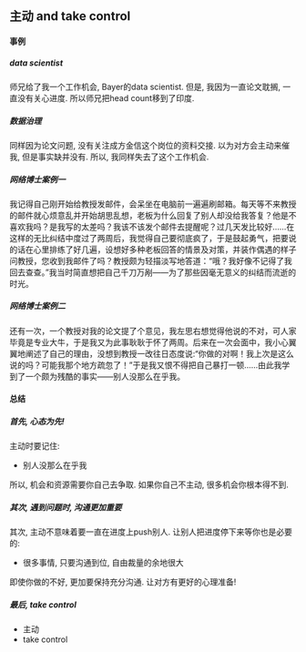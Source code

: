 ## 主动 and take control

#### 事例

##### data scientist

师兄给了我一个工作机会, Bayer的data scientist. 但是, 我因为一直论文耽搁, 一直没有关心进度. 所以师兄把head count移到了印度.

##### 数据治理

同样因为论文问题, 没有关注成方金信这个岗位的资料交接. 以为对方会主动来催我, 但是事实缺并没有. 所以, 我同样失去了这个工作机会.

##### 网络博士案例一

我记得自己刚开始给教授发邮件，会呆坐在电脑前一遍遍刷邮箱。每天等不来教授的邮件就心烦意乱并开始胡思乱想，老板为什么回复了别人却没给我答复？他是不喜欢我吗？是我写的太差吗？我该不该发个邮件去提醒呢？过几天发比较好……在这样的无比纠结中度过了两周后，我觉得自己要彻底疯了，于是鼓起勇气，把要说的话在心里排练了好几遍，设想好多种老板回答的情景及对策，并装作偶遇的样子问教授，您收到我邮件了吗？教授颇为轻描淡写地答道：“哦？我好像不记得了我回去查查。”我当时简直想把自己千刀万剐——为了那些因毫无意义的纠结而流逝的时光。

##### 网络博士案例二

还有一次，一个教授对我的论文提了个意见，我左思右想觉得他说的不对，可人家毕竟是专业大牛，于是我又为此事耿耿于怀了两周。后来在一次会面中，我小心翼翼地阐述了自己的理由，没想到教授一改往日态度说:“你做的对啊！我上次是这么说的吗？可能我那个地方疏忽了！”于是我又恨不得把自己暴打一顿……由此我学到了一个颇为残酷的事实——别人没那么在乎我。

#### 总结

##### 首先, 心态为先!

主动时要记住:

- 别人没那么在乎我

所以, 机会和资源需要你自己去争取. 如果你自己不主动, 很多机会你根本得不到.

##### 其次, 遇到问题时, 沟通更加重要

其次, 主动不意味着要一直在进度上push别人. 让别人把进度停下来等你也是必要的:

- 很多事情, 只要沟通到位, 自由裁量的余地很大

即使你做的不好, 更加要保持充分沟通. 让对方有更好的心理准备!

##### 最后, take control

- 主动
- take control

